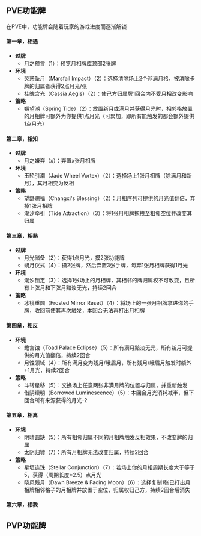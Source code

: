 ## PVE功能牌
在PVE中，功能牌会随着玩家的游戏进度而逐渐解锁

#### 第一章，相遇
* **过牌**
    * 月之预言（1）：预览月相牌库顶部2张牌
* **环境**
    * 荧惑坠月（Marsfall Impact）（2）：选择清除场上2个非满月格，被清除卡牌的归属者获得2点月光/张
    * 桂魄含光（Cassia Aegis）（2）：使己方归属牌1回合内不受月相改变影响
* **策略**
    * 朔望潮（Spring Tide）（2）：放置新月或满月并获得月光时，相邻格放置的月相牌可额外为你提供1点月光（可累加，即所有能触发的都会额外提供1点月光）

#### 第二章，相知
* **过牌**
    * 月之嫌弃（x）：弃置x张月相牌
* **环境**
    * 玉轮引潮（Jade Wheel Vortex）（2）：选择场上1张月相牌（除满月和新月），其月相变为反相
* **策略**
    * 望舒赐福（Changxi's Blessing）（2）：月相序列可提供的月光值翻倍，弃掉1张月相牌
    * 潮汐牵引（Tide Attraction）（3）：将1张月相牌拖拽至相邻空位并改变其归属

#### 第三章，相熟
* **过牌**
    * 月光储备（2）：获得1点月光，摸2张功能牌
    * 朔月仪式（4）：摸2张牌，然后弃置3张手牌，每弃1张月相牌获得1月光
* **环境**
    * 潮汐锁定（3）：选择1张场上的月相牌，其相邻的牌归属权不可改变，且所有上弦月和下弦月黯淡无光，持续2回合
* **策略**
    * 冰镜重圆（Frosted Mirror Reset）（4）：将场上的一张月相牌拿进你的手牌，收回前使其再次触发，本回合无法再打出月相牌

#### 第四章，相反
* **环境**
    * 蟾宫蚀（Toad Palace Eclipse）（5）：所有满月黯淡无光，所有新月可提供的月光值翻倍，持续2回合
    * 月蚀领域（4）：所有满月变为残月/峨眉月，所有残月/峨眉月触发时额外+1月光，持续2回合
* **策略**
    * 斗转星移（5）：交换场上任意两张非满月牌的位置与归属，并重新触发
    * 借阴续明（Borrowed Luminescence）（5）：本回合月光消耗减半，但下回合所有来源获得的月光-2

#### 第五章，相离
* **环境**
    * 阴晴圆缺（5）：所有相邻归属不同的月相牌触发反相效果，不改变牌的归属
    * 太阴归墟（7）：所有月相牌无法改变归属，持续2回合
* **策略**
    * 星垣连珠（Stellar Conjunction）（7）：若场上你的月相周期长度大于等于5，获得（周期长度*2.5）点月光
    * 晓风残月（Dawn Breeze & Fading Moon）（6）：选择复制1张已打出月相牌相邻格子的月相牌并放置于空位，归属权归己方，持续2回合后消失

#### 第六章，相我



## PVP功能牌